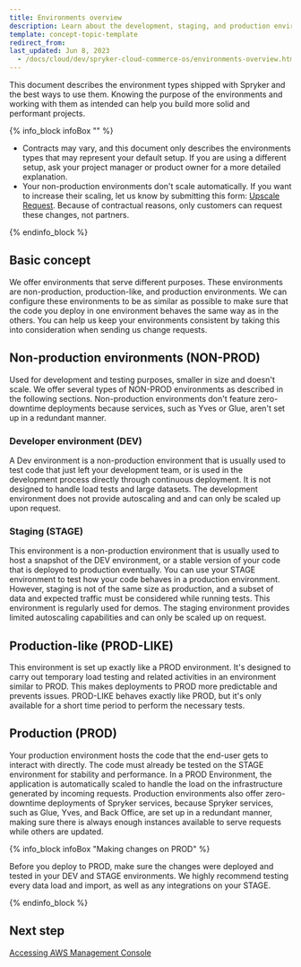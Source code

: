 ```yaml
---
title: Environments overview
description: Learn about the development, staging, and production environments of the Spryker Cloud Commerce OS
template: concept-topic-template
redirect_from:
last_updated: Jun 8, 2023
  - /docs/cloud/dev/spryker-cloud-commerce-os/environments-overview.html
---
```


This document describes the environment types shipped with Spryker and the best ways to use them. Knowing the purpose of the environments and working with them as intended can help you build more solid and performant projects.

{% info_block infoBox "" %}

- Contracts may vary, and this document only describes the environments types that may represent your default setup. If you are using a different setup, ask your project manager or product owner for a more detailed explanation.
- Your non-production environments don't scale automatically. If you want to increase their scaling, let us know by submitting this form: [Upscale Request](https://support.spryker.com/s/hosting-change-requests/environment-upscaling). Because of contractual reasons, only customers can request these changes, not partners.

{% endinfo_block %}

## Basic concept

We offer environments that serve different purposes. These environments are non-production, production-like, and production environments. We can configure these environments to be as similar as possible to make sure that the code you deploy in one environment behaves the same way as in the others. You can help us keep your environments consistent by taking this into consideration when sending us change requests.

## Non-production environments (NON-PROD)

Used for development and testing purposes, smaller in size and doesn't scale. We offer several types of NON-PROD environments as described in the following sections. Non-production environments don't feature zero-downtime deployments because services, such as Yves or Glue, aren't set up in a redundant manner.

### Developer environment (DEV)

A Dev environment is a non-production environment that is usually used to test code that just left your development team, or is used in the development process directly through continuous deployment. It is not designed to handle load tests and large datasets. The development environment does not provide autoscaling and and can only be scaled up upon request.

### Staging (STAGE)

This environment is a non-production environment that is usually used to host a snapshot of the DEV environment, or a stable version of your code that is deployed to production eventually. You can use your STAGE environment to test how your code behaves in a production environment. However, staging is not of the same size as production, and a subset of data and expected traffic must be considered while running tests. This environment is regularly used for demos. The staging environment provides limited autoscaling capabilities and can only be scaled up on request.

## Production-like (PROD-LIKE)

This environment is set up exactly like a PROD environment. It's designed to carry out temporary load testing and related activities in an environment similar to PROD. This makes deployments to PROD more predictable and prevents issues. PROD-LIKE behaves exactly like PROD, but it's only available for a short time period to perform the necessary tests.

## Production (PROD)

Your production environment hosts the code that the end-user gets to interact with directly. The code must already be tested on the STAGE environment for stability and performance. In a PROD Environment, the application is automatically scaled to handle the load on the infrastructure generated by incoming requests.
Production environments also offer zero-downtime deployments of Spryker services, because Spryker services, such as Glue, Yves, and Back Office, are set up in a redundant manner, making sure there is always enough instances available to serve requests while others are updated.

{% info_block infoBox "Making changes on PROD" %}

Before you deploy to PROD, make sure the changes were deployed and tested in your DEV and STAGE environments. We highly recommend testing every data load and import, as well as any integrations on your STAGE.

{% endinfo_block %}

## Next step

[Accessing AWS Management Console](/docs/ca/dev/access/access-the-aws-management-console.html)

